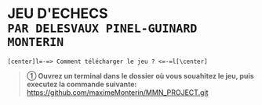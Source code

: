 **JEU D'ECHECS**\
 ```PAR DELESVAUX PINEL-GUINARD MONTERIN```
 =

```
[center]l=-=> Comment télécharger le jeu ? <=-=l[\center]
```

> __➀ Ouvrez un terminal dans le dossier où vous souahitez le jeu, puis executez la commande suivante:__\
> https://github.com/maximeMonterin/MMN_PROJECT.git
 

